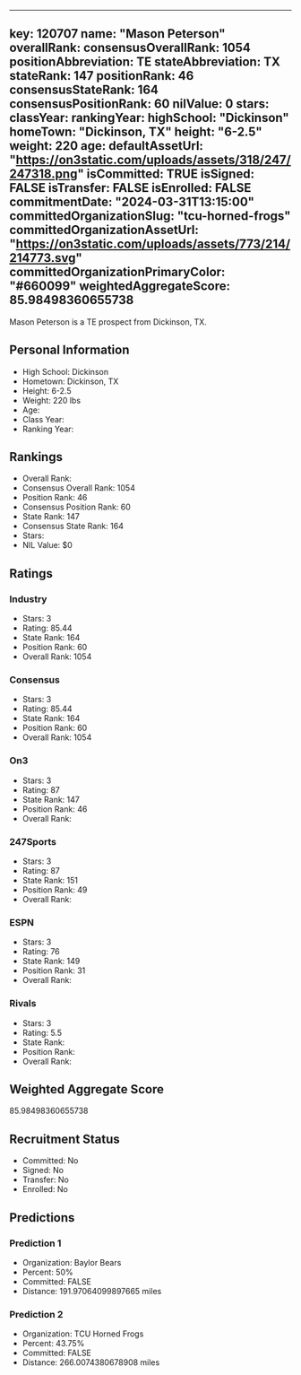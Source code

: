 ---
  key: 120707
  name: "Mason Peterson"
  overallRank: 
  consensusOverallRank: 1054
  positionAbbreviation: TE
  stateAbbreviation: TX
  stateRank: 147
  positionRank: 46
  consensusStateRank: 164
  consensusPositionRank: 60
  nilValue: 0
  stars: 
  classYear: 
  rankingYear: 
  highSchool: "Dickinson"
  homeTown: "Dickinson, TX"
  height: "6-2.5"
  weight: 220
  age: 
  defaultAssetUrl: "https://on3static.com/uploads/assets/318/247/247318.png"
  isCommitted: TRUE
  isSigned: FALSE
  isTransfer: FALSE
  isEnrolled: FALSE
  commitmentDate: "2024-03-31T13:15:00"
  committedOrganizationSlug: "tcu-horned-frogs"
  committedOrganizationAssetUrl: "https://on3static.com/uploads/assets/773/214/214773.svg"
  committedOrganizationPrimaryColor: "#660099"
  weightedAggregateScore: 85.98498360655738
  ---
  
  Mason Peterson is a TE prospect from Dickinson, TX.
  
  ## Personal Information
  - High School: Dickinson
  - Hometown: Dickinson, TX
  - Height: 6-2.5
  - Weight: 220 lbs
  - Age: 
  - Class Year: 
  - Ranking Year: 
  
  ## Rankings
  - Overall Rank: 
  - Consensus Overall Rank: 1054
  - Position Rank: 46
  - Consensus Position Rank: 60
  - State Rank: 147
  - Consensus State Rank: 164
  - Stars: 
  - NIL Value: $0
  
  ## Ratings
  
  ### Industry
  - Stars: 3
  - Rating: 85.44
  - State Rank: 164
  - Position Rank: 60
  - Overall Rank: 1054
  
  ### Consensus
  - Stars: 3
  - Rating: 85.44
  - State Rank: 164
  - Position Rank: 60
  - Overall Rank: 1054
  
  ### On3
  - Stars: 3
  - Rating: 87
  - State Rank: 147
  - Position Rank: 46
  - Overall Rank: 
  
  ### 247Sports
  - Stars: 3
  - Rating: 87
  - State Rank: 151
  - Position Rank: 49
  - Overall Rank: 
  
  ### ESPN
  - Stars: 3
  - Rating: 76
  - State Rank: 149
  - Position Rank: 31
  - Overall Rank: 
  
  ### Rivals
  - Stars: 3
  - Rating: 5.5
  - State Rank: 
  - Position Rank: 
  - Overall Rank: 
  
  ## Weighted Aggregate Score
  85.98498360655738
  
  ## Recruitment Status
  - Committed: No
  - Signed: No
  - Transfer: No
  - Enrolled: No
  
  
  
  ## Predictions
  
  ### Prediction 1
  - Organization: Baylor Bears
  - Percent: 50%
  - Committed: FALSE
  - Distance: 191.97064099897665 miles
  
  ### Prediction 2
  - Organization: TCU Horned Frogs
  - Percent: 43.75%
  - Committed: FALSE
  - Distance: 266.0074380678908 miles
  
